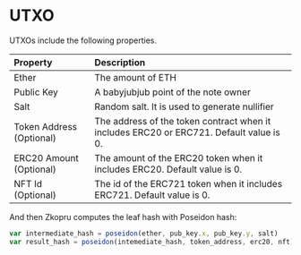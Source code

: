 # UTXO

UTXOs include the following properties.

| Property | Description |
| :--- | :--- |
| Ether | The amount of ETH |
| Public Key | A babyjubjub point of the note owner |
| Salt | Random salt. It is used to generate nullifier |
| Token Address \(Optional\) | The address of the token contract when it includes ERC20 or ERC721. Default value is 0. |
| ERC20 Amount \(Optional\) | The amount of the ERC20 token when it includes ERC20. Default value is 0. |
| NFT Id \(Optional\) | The id of the ERC721 token when it includes ERC721. Default value is 0. |

And then Zkopru computes the leaf hash with Poseidon hash:

```javascript
var intermediate_hash = poseidon(ether, pub_key.x, pub_key.y, salt)
var result_hash = poseidon(intemediate_hash, token_address, erc20, nft)
```

